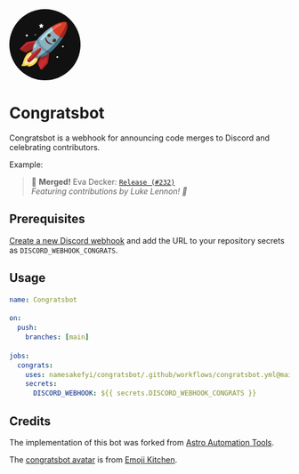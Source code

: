 <img src="/assets/congratsbot-avatar.png" alt="Congratsbot avatar" width="128" style="border-radius: 50%" />

# Congratsbot

Congratsbot is a webhook for announcing code merges to Discord and celebrating contributors. 

Example:

> 🎊 **Merged!** Eva Decker: [`Release (#232)`](#)  
> _Featuring contributions by Luke Lennon! 🌟_

## Prerequisites

[Create a new Discord webhook](https://support.discord.com/hc/en-us/articles/228383668-Intro-to-Webhooks) and add the URL to your repository secrets as `DISCORD_WEBHOOK_CONGRATS`.

## Usage

```yml
name: Congratsbot

on:
  push:
    branches: [main]

jobs:
  congrats:
    uses: namesakefyi/congratsbot/.github/workflows/congratsbot.yml@main
    secrets:
      DISCORD_WEBHOOK: ${{ secrets.DISCORD_WEBHOOK_CONGRATS }}
```

## Credits

The implementation of this bot was forked from [Astro Automation Tools](https://github.com/withastro/automation).

The [congratsbot avatar](/assets/congratsbot-avatar.png) is from [Emoji Kitchen](https://emoji.supply/kitchen/?%F0%9F%9A%80+%F0%9F%99%82=8x1l3a).
